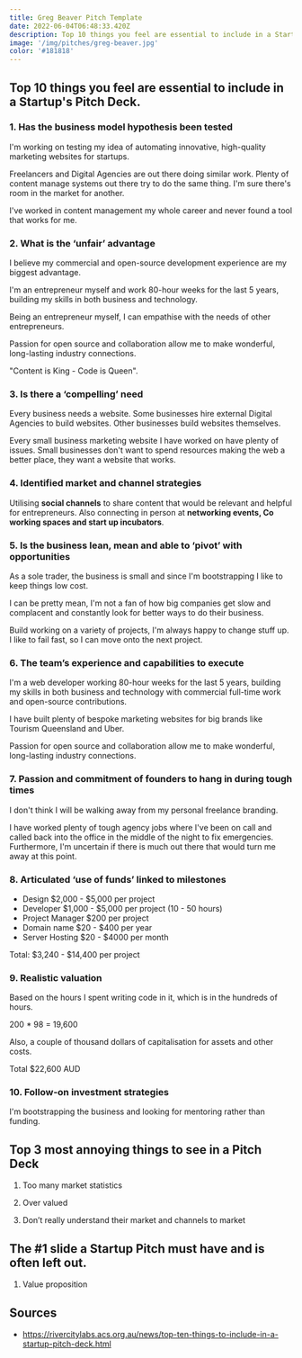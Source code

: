 ```yaml
---
title: Greg Beaver Pitch Template
date: 2022-06-04T06:48:33.420Z
description: Top 10 things you feel are essential to include in a Startup's Pitch Deck.
image: '/img/pitches/greg-beaver.jpg'
color: '#181818'
---
```


## Top 10 things you feel are essential to include in a Startup's Pitch Deck.

### 1. Has the business model hypothesis been tested

I'm working on testing my idea of automating innovative, high-quality marketing websites for startups.

Freelancers and Digital Agencies are out there doing similar work. Plenty of content manage systems out there try to do the same thing. I'm sure there's room in the market for another.

I've worked in content management my whole career and never found a tool that works for me.

### 2. What is the ‘unfair’ advantage

I believe my commercial and open-source development experience are my biggest advantage.

I'm an entrepreneur myself and work 80-hour weeks for the last 5 years, building my skills in both business and technology.

Being an entrepreneur myself, I can empathise with the needs of other entrepreneurs.

Passion for open source and collaboration allow me to make wonderful, long-lasting industry connections.

"Content is King - Code is Queen".

### 3. Is there a ‘compelling’ need

Every business needs a website. Some businesses hire external Digital Agencies to build websites. Other businesses build websites themselves.

Every small business marketing website I have worked on have plenty of issues. Small businesses don't want to spend resources making the web a better place, they want a website that works.

### 4. Identified market and channel strategies

Utilising **social channels** to share content that would be relevant and helpful for entrepreneurs. Also connecting in person at **networking events, Co working spaces and start up incubators**.

### 5. Is the business lean, mean and able to ‘pivot’ with opportunities

As a sole trader, the business is small and since I'm bootstrapping I like to keep things low cost.

I can be pretty mean, I'm not a fan of how big companies get slow and complacent and constantly look for better ways to do their business.

Build working on a variety of projects, I'm always happy to change stuff up. I like to fail fast, so I can move onto the next project.

### 6. The team’s experience and capabilities to execute

I'm a web developer working 80-hour weeks for the last 5 years, building my skills in both business and technology with commercial full-time work and open-source contributions.

I have built plenty of bespoke marketing websites for big brands like Tourism Queensland and Uber.

Passion for open source and collaboration allow me to make wonderful, long-lasting industry connections.

### 7. Passion and commitment of founders to hang in during tough times

I don't think I will be walking away from my personal freelance branding.

I have worked plenty of tough agency jobs where I've been on call and called back into the office in the middle of the night to fix emergencies. Furthermore, I'm uncertain if there is much out there that would turn me away at this point.

### 8. Articulated ‘use of funds’ linked to milestones

- Design $2,000 - $5,000 per project
- Developer $1,000 - $5,000 per project (10 - 50 hours)
- Project Manager $200 per project
- Domain name $20 - $400 per year
- Server Hosting $20 - $4000 per month

Total: $3,240 - $14,400 per project

### 9. Realistic valuation

Based on the hours I spent writing code in it, which is in the hundreds of hours.

200 * 98 = 19,600

Also, a couple of thousand dollars of capitalisation for assets and other costs.

Total $22,600 AUD

### 10. Follow-on investment strategies

I'm bootstrapping the business and looking for mentoring rather than funding.

## Top 3 most annoying things to see in a Pitch Deck

1. Too many market statistics

2. Over valued

3. Don’t really understand their market and channels to market

## The #1 slide a Startup Pitch must have and is often left out.

1. Value proposition

## Sources

- <https://rivercitylabs.acs.org.au/news/top-ten-things-to-include-in-a-startup-pitch-deck.html>
